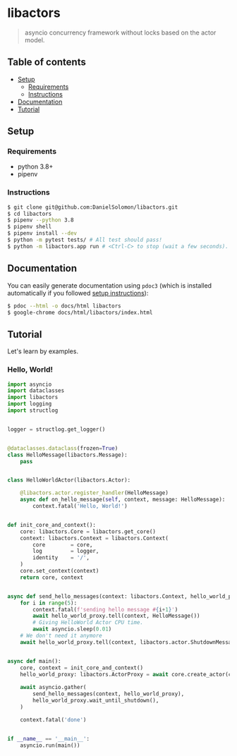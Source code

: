 # libactors
> asyncio concurrency framework without locks based on the actor model.

## Table of contents
* [Setup](#setup)
    * [Requirements](#requirements)
    * [Instructions](#instructions)
* [Documentation](#documentation)
* [Tutorial](#tutorial)

## Setup
### Requirements
* python 3.8+
* pipenv

### Instructions
```bash
$ git clone git@github.com:DanielSolomon/libactors.git
$ cd libactors
$ pipenv --python 3.8
$ pipenv shell
$ pipenv install --dev
$ python -m pytest tests/ # All test should pass!
$ python -m libactors.app run # <Ctrl-C> to stop (wait a few seconds).
```

## Documentation
You can easily generate documentation using `pdoc3` (which is installed automatically if you followed [setup instructions](#instructions)):
```bash
$ pdoc --html -o docs/html libactors
$ google-chrome docs/html/libactors/index.html
```

## Tutorial

Let's learn by examples.

### Hello, World!

```python
import asyncio
import dataclasses
import libactors
import logging
import structlog


logger = structlog.get_logger()


@dataclasses.dataclass(frozen=True)
class HelloMessage(libactors.Message):
    pass


class HelloWorldActor(libactors.Actor):

    @libactors.actor.register_handler(HelloMessage)
    async def on_hello_message(self, context, message: HelloMessage):
        context.fatal('Hello, World!')


def init_core_and_context():
    core: libactors.Core = libactors.get_core()
    context: libactors.Context = libactors.Context(
        core        = core,
        log         = logger,
        identity    = '/',
    )
    core.set_context(context)
    return core, context


async def send_hello_messages(context: libactors.Context, hello_world_proxy: libactors.ActorProxy):
    for i in range(5):
        context.fatal(f'sending hello message #{i+1}')
        await hello_world_proxy.tell(context, HelloMessage())
        # Giving HelloWorld Actor CPU time.
        await asyncio.sleep(0.01)
    # We don't need it anymore
    await hello_world_proxy.tell(context, libactors.actor.ShutdownMessage())


async def main():
    core, context = init_core_and_context()
    hello_world_proxy: libactors.ActorProxy = await core.create_actor(context, 'hello-world', actor_cls=HelloWorldActor)
    
    await asyncio.gather(
        send_hello_messages(context, hello_world_proxy),
        hello_world_proxy.wait_until_shutdown(),
    )

    context.fatal('done')


if __name__ == '__main__':
    asyncio.run(main())
```